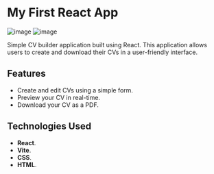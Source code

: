 # My First React App
![image](https://github.com/user-attachments/assets/c1b60c1b-3bde-41dd-982e-e4a1c7b5eea1)
![image](https://github.com/user-attachments/assets/d93746a2-f27e-4a9e-8f65-8c8587b640ca)

Simple CV builder application built using React. This application allows users to create and download their CVs in a user-friendly interface.

## Features

- Create and edit CVs using a simple form.
- Preview your CV in real-time.
- Download your CV as a PDF.

## Technologies Used

- **React**.
- **Vite**.
- **CSS**.
- **HTML**.
